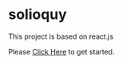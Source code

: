 # solioquy
This project is based on react.js

Please [Click Here](https://rb.gy/9ro13) to get started.
